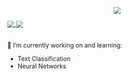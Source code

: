 <p align="center"> 
 <img src="https://profile-counter.glitch.me/LAnselet/count.svg"/>
</p>

<a href="https://github.com/LAnselet">
  <img align="center" src="https://github-readme-stats-teal.vercel.app/api?username=LAnselet&show_icons=truet&include_all_commits=True&hide=contribs"/>
</a>

<a href="https://github.com/LAnselet">
  <img align="center" src="https://github-readme-stats-teal.vercel.app/api/top-langs/?username=LAnselet&layout=compact" />
</a>

<br>
<br>

🔭 I’m currently working on and learning:
  - Text Classification
  - Neural Networks
